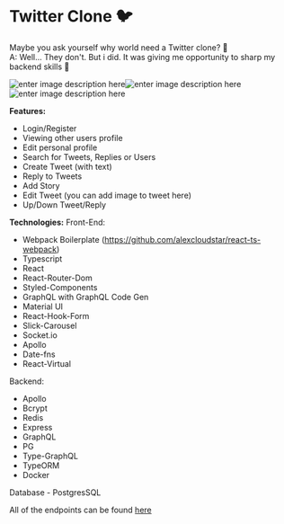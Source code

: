 # Twitter Clone 🐦

Maybe you ask yourself why world need a Twitter clone? 🧐 <br/>
A: Well... They don't. But i did. It was giving me opportunity to sharp my backend skills 👻

![enter image description here](https://img.shields.io/tokei/lines/github/alexcloudstar/twitter-clone?style=flat-square)![enter image description here](https://img.shields.io/github/commit-activity/y/alexcloudstar/twitter-clone?style=flat-square)
![enter image description here](https://img.shields.io/github/package-json/v/alexcloudstar/twitter-clone?style=flat-square)

**Features:**

- Login/Register
- Viewing other users profile
- Edit personal profile
- Search for Tweets, Replies or Users
- Create Tweet (with text)
- Reply to Tweets
- Add Story
- Edit Tweet (you can add image to tweet here)
- Up/Down Tweet/Reply

**Technologies:**
Front-End:

- Webpack Boilerplate (https://github.com/alexcloudstar/react-ts-webpack)
- Typescript
- React
- React-Router-Dom
- Styled-Components
- GraphQL with GraphQL Code Gen
- Material UI
- React-Hook-Form
- Slick-Carousel
- Socket.io
- Apollo
- Date-fns
- React-Virtual

Backend:

- Apollo
- Bcrypt
- Redis
- Express
- GraphQL
- PG
- Type-GraphQL
- TypeORM
- Docker

Database - PostgresSQL

All of the endpoints can be found [here](https://github.com/alexcloudstar/twitter-clone/tree/main/frontend/src/graphql)
